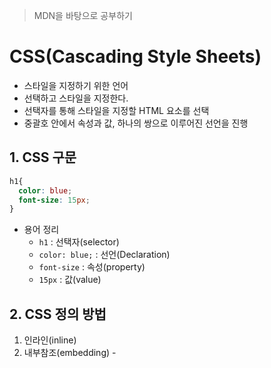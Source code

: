 > MDN을 바탕으로 공부하기

# CSS(Cascading Style Sheets)

- 스타일을 지정하기 위한 언어
- 선택하고 스타일을 지정한다.
- 선택자를 통해 스타일을 지정할 HTML 요소를 선택
- 중괄호 안에서 속성과 값, 하나의 쌍으로 이루어진 선언을 진행

## 1. CSS 구문

```css
h1{
  color: blue;
  font-size: 15px;
}
```

- 용어 정리
    - `h1` : 선택자(selector)
    - `color: blue;` : 선언(Declaration)
    - `font-size` : 속성(property)
    - `15px` : 값(value)

## 2. CSS 정의 방법

1. 인라인(inline)
2. 내부참조(embedding) - <style>
3. 외부 참조(link file) - 분리된 CSS 파일

### 인라인(쓰지말기 - 협업 시 문제 발생)

```html
<!DOCTYPE html>
<html lang="en">
<head>
    <meta charset="UTF-8">
    <meta http-equiv="X-UA-Compatible" content="IE=edge">
    <meta name="viewport" content="width=device-width, initial-scale=1.0">
    <title>Document</title>
</head>
<body>
    <h1 style="color:blue; font-size: 100px;">Hello</h1>
</body>
</html>
```

### 내부 참조

```html
<!DOCTYPE html>
<html lang="en">
<head>
    <meta charset="UTF-8">
    <meta http-equiv="X-UA-Compatible" content="IE=edge">
    <meta name="viewport" content="width=device-width, initial-scale=1.0">
    <title>Document</title>
    <style>
      h1 {
        color: blue;
        font-size: 100px;
      }
    </style>
</head>
<body>
    <h1>Hello</h1>
</body>
</html>
```

### 외부 참조

- 외부 css파일을 <head>내  <link>를 통해 불러오기

```css
# mystyle.css
P{
    color: pink;
    font-size: 40px;
}
```

```html
# html
<!DOCTYPE html>
<html lang="en">
<head>
    <meta charset="UTF-8">
    <meta http-equiv="X-UA-Compatible" content="IE=edge">
    <meta name="viewport" content="width=device-width, initial-scale=1.0">
    <title>Document</title>
    <link rel="stylesheet" href="mystyle.css">
</head>
<body>
    <p>나는야 p tag </p>
    <p>나는야 p tag </p>
    <p>나는야 p tag </p>
    <p>나는야 p tag </p>
    <p>나는야 p tag </p>
</body>
</html>
```

- 주로 활용하는 속성 위주로 기억하자 `30~40개로 다 이루어짐`
    
    
- `Global CSS Property Usage`

## 3. CSS with 개발자 도구

- Styles : 해당 요소에 선언된 모든 CSS
- computed : 해당 요소에 최종 계산된 CSS

---

# CSS Selectors

## 1. 선택자(selector) 유형

### 기본 선택자

- 전체 선택자, 요소 선택자
- 클래스 선택자, 아이디 선택자, 속성 선택자

### 결합자(combinators)

- 자손 결합자, 자식 결합자
- 일반 형제 결합자, 인접 형제 결합자

### 의사 클래스/요소(Pseudo Class)

- 링크, 동적 의사 클래스
- 구조적 의사 클래스, 기타 의사 클래스, 의사 엘리먼트 속성, 속성 선택자

- 실습해보기 ~99p

## 2. <mark>CSS 선택자 정리</mark>

### 요소 선택자

- HTML 태그를 직접 선택

### 클래스 선택자

- 마침표 문자로 시작하여 해당 클래스가 적용된 항목을 선택

### 아이디(id) 선택자

- #문자로 시작하여, 해당 아이디가 적용된 항목을 선택
- 일반적으로 하나의 문서에 1번만 사용
- 여러 번 사용해도 동작하지만, 단일 id를 사용하는 것을 권장

## 3. <mark> CSS 적용 우선순위(cascading order)</mark>

### CSS 우선순위를 아래와 같이 그룹을 지어볼 수 있다.

1. 중요도(Importance) - 사용 시 주의
    - !important
2. 우선순위(Specificity)
    - 범위가 좁을수록 강하다
    - 동등한 크기이면 아래있을수록 강하다(cascading)
    - 인라인 > id > class, 속성, pseudo-class > 요소, prseudo-element
3. CSS 파일 로딩 순서

** 외우지말고 실습으로 체득하기**

- 실습해보기 103p
    
    

## 4. CSS 상속

- CSS는 상속을 통해 부모 요소의 속성을 자식에게 상속한다.
    - 속성 중에는 상속이 안되는 것도 있음
    - **상속되는 것 : text관련 요소(font, color, text-align), opacity, visibility 등**
    - 상속되지 않는 것 : box model 관련 요소(width, height, margin, padding, border, box-sizing, display), position 관련 요소(position, top/right/bottom/left, z-index) 등
    
    ```css
    <style>
      p {
        /* 상속됨 */
        color: red;
        /*상속 안됨*/
        border: 3px solid black;
      }
      span { 
      {
    </style>
    ```
    
    ```html
    <body>
      <p> 안녕하세요! <span>테스트</span>입니다.</p>
    </body>
    
     /* 결과 보기*/
    ```
    

---

# CSS 기본 스타일

## 1. <mark>크기 단위</mark>

### 1.1 px(픽셀)

- 모니터 해상도의 한화소인 픽셀 기준
- 픽셀의 크기는 변하지 않기 때문에 고정적인 단위

### 1.2 %

- 백분율 단위
- 가변적인 레이아웃에서 자주 사용

### 1.3 em

- (바로 위, 부모 요소에 대한) 상속의 영향을 받음
- (배수 단위, 요소에 지정된 사이즈에 상대적인 사이즈를 가짐

### 1.4 rem(root em)

- (바로 위, 부모 요소에 대한) 상속의 영향을 받지 않음
- 최상위 요소(HTML, 브라우저?16px?)의 사이즈를 기준으로 배수 단위를 가짐
- 현업에서 많이쓰는 단위들

- 실습해보기

### 1.5 viewport (화면 크기 기준)

- 웹페이지를 방문한 유저에게 바로 보이게 되는 웹 컨텐츠의 영역(디바이스 영역)
- 디바이스의 viewpoint를 기준으로 상대적인 사이즈가 결정됨
- vw, vh, vmin, vmax

## 2. 색상단위

### 색상 키워드

- 대소문자 구분하지 않음
- 특정 색을 직접 글자로 나타냄

### RGB 색상

- 16진수 표기법 혹은 함수형 표기법 사용
- `# + 16진수 표기법`
- `rgb() 함수형 표기법`

### HSL 색상

- 색상, 채도 ,명도를 통해 특정 색을 표현
- `hsla` : alpha (투명도)

---

# selectors 심화

## 1.<mark>결합자(combinators)</mark>

### 1.1 자손 결합자(공백)

- selector A 하위의 모든 selector  B 요소

### 1.2 자식 결합자( > )

- selector A 바로 아래의 selectorB 요소

### 1.3 일반 형제 결합자 ( ~)

- selectorA 형제 요소 중 뒤에 위치하는 selectorB 요소를 모두 선택

### 1.4 인접 형제 결합자( +)

- seletorA의 형제 요소 중 바로 뒤에 위치하는 selectorB 요소를 선택

---

# CSS Box model

## 1. <mark>Box model</mark>

- **모든 HTML 요소는 box 형태로 되어있음**
- 하나의 box-model의 구성
    1. margin : **테두리 바깥의** 외부 여백 배경색을 지정할 수 없다.
    2. border : **테두리 영역**
    3. padding : **테두리 안쪽**의 내부 여백/ 요소에 적용된 배경색/ 이미지는 padding 까지 적용
    4. content : **글이나 이미지** 등 요소의 실제 내용
    

## 2. CSS 원칙

- 모든 요소는 네모(박스 모델)
- **위에서 아래, 왼쪽에서 오른쪽으로 쌓임**

## 3.<mark> box model  구성</mark>

### 1. margin

- `.margin{}`
- `.margin-padding{}`
- `.border{}`
- `margin-1{}` 상하좌우 동일
- `margin-2{}` 상하 동일, 좌우 동일
- `margin-3{}` 상, 좌우, 하
- `margin-4{}`  시계방향 : 상 우 하 좌

- 실습 136p
    
    

### <mark>box-sizing</mark>

- 기본적으로 모든 요소의 **box-sizing은 content-box**
    - padding을 제외한 순수 컨탠츠 영역만을 box로 지정
- 일반적으로 우리가 바라는 크기과 실제 박스 크기와 달라지게 됨.
    - 그 경우 box-sizing을  border-box로 설정 `box-sizing: border-box;`
    

---

# CSS Display

## CSS원칙 2

- display에 따라 크기와 배치가 달라진다.

## 대표적으로 활용되는 display

### display: block

- 줄 바꿈이 일어나는 요소
- 화면 크기 전체의 가로 폭을 차지
- 블록 레벨 전체의 가로 폭을 차지

### display: inline

- 줄 바꿈이 일어나지 않는 행의 일부 요소
- content 너비만큼 가로 폭을 차지한다
- width, height, margin-top, margin-bottom을 지정할 수 없다.
- 상하 여백은 line-height로 지정

### 블록 레벨 요소와 인라인 레벨 요소(구분하기)

- 대표적 블록 레벨 요소
    - div / ul, ol, li / p / hr / form 등
- 대표적인 인라인 레벨 요소
    - span/ a / img / input / label/ b, em, i , strong 등
    

### block

- 기본 너비는 가질 수 있는 너비의 100%
- 너비를 가질 수 없다면 자동으로 부여되는 margin

### inline

- inline의 기본 너비는 컨텐츠 영역만큼

### <mark>속성에 따른 수평 정렬</mark>

- 우측에 여백
    - `margin-right: auto;`
- 좌측에 여백
    - `margin-left: auto;`
- 좌우 동일
    
    ```html
    margin-right: auto;
    margin-left: auto;
    ```
    
- `text-align: left;`
- `text-align: right`
- `text-align: center;`

## display

- inline-block
    - block과 inline 레벨요소의 특징을 모두 가짐
    - inline처럼 한 줄에 표시할 수 있고, block처럼 width, height, margin 속성을 모두 지정할 수 있음
- <mark>display: none</mark> visibility와 hidden과 차이
    - 해당 요소를 화면에 표시하지 않고, 공간조차 부여하지 않음
    - 이와 비슷한 visibility: hidden은 해당 요소가 공간은 차지하나 화면에 표시만 하지 않는다
- 이 외 다양한 display 속성 : `https://developer.mozilla.org/ko/docs/Web/CSS/display`
- 실습 155p

---

# CSS position

- 문서 상에서 요소의 위치를 지정
- static : 모든 태그의 기본 값(기준 위치)
    - 일반적인 요소의 배치 순서에 따름(좌측 상단)
    - 부모 요소 내에서 배치될 때는 부모 요소의 위치를 기준으로 배치됨
- 아래는 좌표 프로퍼티(top, bottom, left, right)를 사용하여 이동 가능
    1. relative
    2. absolute
    3. fixed (광고에 사용)
    4. sticky
    

## 1. 좌표 프로터피를 사용한 이동

### 1.1 relative : 상대 위치

- 자기 자신의 static 위치를 기준으로 이동(normal flow 유지)
- 레이아웃에서 요소가 차지하는 공간은 static일 때와 같음(normal position 대비 offset)

### 1.2 absolute : 절대 위치

- 요소를 일반적인 문저 흐름에서 제거 후 레이아웃에 공간을 차지하지 않음(normal flow에서 벗어남)
- static이 아닌 가장 가까이 있는 부모/조상 요소를 기준으로 이동(없는 경우 브라우저 화면 기준으로 이동)

### 1.3 fixed : 고정 위치

- 요소를 일반적인 문서 흐름에서 제거 후 레이아웃에 공간이 차지하지 않음(normal flow에서 벗어남)
- 부모 요소와 관계없이 viewport를 기준으로 이동
    - 스크롤 시에도 항상 같은 곳에 위치함

### 1.4 sticky : 스크롤에 따라 static >> fixed로 변경

- 속성을 적용한 박스는 평소에 문서 안에서 `position:static 상태`와 같이 일반적인 흐름에 따르지만 스크롤 위치가 임계점에 이르면 `position: fixed`와 같이 박스를 화면에 고정할 수 있는 속성

## **position sticky**

- sticky :  스크롤에 따라 static >> fixed로 변경
- **MDN 문서 보기**

## CSS 원칙

### CSS원칙 1,2 : Normal flow

- 모든 요소는 네모(박스모델), 좌측 상단에 배치
- display에 따라 크기와 배치가 달라짐

### CSS 원칙 3

- position으로 위치 기준을 변경
    - relative : 본인의 원래 위치
    - absolute : 특정 부모의 위치
    - fixed : 화면의 위치
    - sticky : 기본적으로 static이나 스크롤 이동에 따라 fixed로 변경